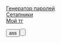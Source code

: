[Генератор паролей](https://kotarsis8413.github.io/myProjects/passwordGenerator)
<br/>
[Сетапники](https://kotarsis8413.github.io/myProjects/setups)
<br/>
[Мой тг](https://t.me/kotarsis8413/)

<button>ass<button/>
